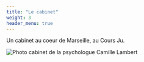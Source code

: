 ```yaml
---
title: "Le cabinet"
weight: 3
header_menu: true
---
```


Un cabinet au coeur de Marseille, au Cours Ju.

![Photo cabinet de la psychologue Camille Lambert](images/photos/cabinet_psy_voeux_port_marseille.webp)
